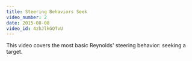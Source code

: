 ```yaml
---
title: Steering Behaviors Seek
video_number: 2
date: 2015-08-08
video_id: 4zhJlkGQTvU
---
```

This video covers the most basic Reynolds' steering behavior: seeking a target.
